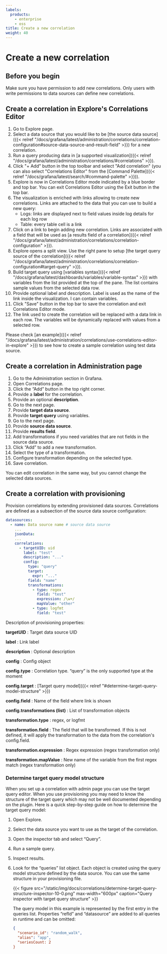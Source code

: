 ```yaml
---
labels:
  products:
    - enterprise
    - oss
title: Create a new correlation
weight: 40
---
```


# Create a new correlation

## Before you begin

Make sure you have permission to add new correlations. Only users with write permissions to data sources can define new correlations.

## Create a correlation in Explore's Correlations Editor

1. Go to Explore page.
1. Select a data source that you would like to be [the source data source]({{< relref "/docs/grafana/latest/administration/correlations/correlation-configuration#source-data-source-and-result-field" >}}) for a new correlation.
1. Run a query producing data in [a supported visualization]({{< relref "/docs/grafana/latest/administration/correlations/#correlations" >}}).
1. Click "+ Add" button in the top toolbar and select "Add correlation" (you can also select "Correlations Editor" from the [Command Palette]({{< relref "/docs/grafana/latest/search/#command-palette" >}})).
1. Explore is now in Correlations Editor mode indicated by a blue border and top bar. You can exit Correlations Editor using the Exit button in the top bar.
1. The visualization is enriched with links allowing to create new correlations. Links are attached to the data that you can use to build a new query:
   - Logs: links are displayed next to field values inside log details for each log row
   - Table: every table cell is a link
1. Click on a link to begin adding new correlation. Links are associated with a field that will be used as [a results field of a correlation]({{< relref "/docs/grafana/latest/administration/correlations/correlation-configuration" >}}).
1. Explore opens a split view. Use the right pane to setup [the target query source of the correlation]({{< relref "/docs/grafana/latest/administration/correlations/correlation-configuration#target-query" >}}).
1. Build target query using [variables syntax]({{< relref "/docs/grafana/latest/dashboards/variables/variable-syntax" >}}) with variables from the list provided at the top of the pane. The list contains sample values from the selected data row.
1. Provide optional label and description. Label is used as the name of the link inside the visualization. I can contain variables.
1. Click "Save" button in the top bar to save the correlation and exit Correlations Editor mode.
1. The link used to create the correlation will be replaced with a data link in each row. The variables will be dynamically replaced with values from a selected row.

Please check [an example]({{< relref "/docs/grafana/latest/administration/correlations/use-correlations-editor-in-explore" >}}) to see how to create a sample correlation using test data source.

## Create a correlation in Administration page

1. Go to the Administration section in Grafana.
1. Open Correlations page.
1. Click the “Add” button in the top right corner.
1. Provide a **label** for the correlation.
1. Provide an optional **description**.
1. Go to the next page.
1. Provide **target data source**.
1. Provide **target query** using variables.
1. Go to the next page.
1. Provide **source data source**.
1. Provide **results field**.
1. Add transformations if you need variables that are not fields in the source data source.
1. Click “Add” to add a new transformation.
1. Select the type of a transformation.
1. Configure transformation depending on the selected type.
1. Save correlation.

You can edit correlation in the same way, but you cannot change the selected data sources.

## Create a correlation with provisioning

Provision correlations by extending provisioned data sources. Correlations are defined as a subsection of the source data source configuration:

```yaml
datasources:
  - name: Data source name # source data source
    ...
    jsonData:
    ...
    correlations:
      - targetUID: uid
        label: "test"
        description: "..."
        config:
          type: "query"
          target:
            expr: "..."
          field: "name"
          transformations:
            - type: regex
              field: "test"
              expression: /\w+/
              mapValue: "other"
            - type: logfmt
              field: "test"
```

Description of provisioning properties:

**targetUID**
: Target data source UID

**label**
: Link label

**description**
: Optional description

**config**
: Config object

**config.type**
: Correlation type. “query” is the only supported type at the moment

**config.target**
: [Target query model]({{< relref "#determine-target-query-model-structure" >}})

**config.field**
: Name of the field where link is shown

**config.transformations (list)**
: List of transformation objects

**transformation.type**
: regex, or logfmt

**transformation.field**
: The field that will be transformed. If this is not defined, it will apply the transformation to the data from the correlation's config.field.

**transformation.expression**
: Regex expression (regex transformation only)

**transformation.mapValue**
: New name of the variable from the first regex match (regex transformation only)

### Determine target query model structure

When you set up a correlation with admin page you can use the target query editor. When you use provisioning you may need to know the structure of the target query which may not be well documented depending on the plugin. Here is a quick step-by-step guide on how to determine the target query model:

1. Open Explore.
1. Select the data source you want to use as the target of the correlation.
1. Open the inspector tab and select “Query”.
1. Run a sample query.
1. Inspect results.
1. Look for the “queries” list object. Each object is created using the query model structure defined by the data source. You can use the same structure in your provisioning file.

   {{< figure src="/static/img/docs/correlations/determine-target-query-structure-inspector-10-0.png" max-width="600px" caption="Query inspector with target query structure" >}}

   The query model in this example is represented by the first entry in the queries list. Properties “refId” and “datasource” are added to all queries in runtime and can be omitted:

   ```json
   {
     "scenario_id": "random_walk",
     "alias": "app",
     "seriesCount: 2
   }
   ```
